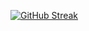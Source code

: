 [![GitHub Streak](https://streak-stats.demolab.com?user=tokiyskiygruz&theme=rust-ferris-dark&hide_border=true)](https://git.io/streak-stats)
